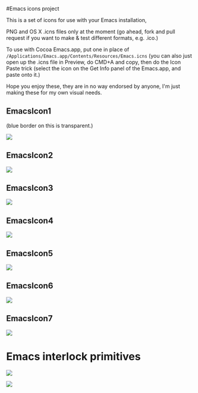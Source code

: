 #Emacs icons project

This is a set of icons for use with your Emacs installation, 

PNG and OS X .icns files only at the moment (go ahead, fork and pull request if you want to make & test different formats, e.g. .ico.) 

To use with Cocoa Emacs.app, put one in place of `/Applications/Emacs.app/Contents/Resources/Emacs.icns` (you can also just open up the .icns file in Preview, do CMD+A and copy, then do the Icon Paste trick (select the icon on the Get Info panel of the Emacs.app, and paste onto it.) 

Hope you enjoy these, they are in no way endorsed by anyone, I'm just making these for my own visual needs.

## EmacsIcon1 

(blue border on this is transparent.)

![](https://github.com/jasonm23/emacs-icons-project/raw/master/EmacsIcon1.png)

## EmacsIcon2

![](https://github.com/jasonm23/emacs-icons-project/raw/master/EmacsIcon2.png)

## EmacsIcon3

![](https://github.com/jasonm23/emacs-icons-project/raw/master/EmacsIcon3.png)

## EmacsIcon4

![](https://github.com/jasonm23/emacs-icons-project/raw/master/EmacsIcon4.png)

## EmacsIcon5

![](https://github.com/jasonm23/emacs-icons-project/raw/master/EmacsIcon5.png)

## EmacsIcon6

![](https://github.com/jasonm23/emacs-icons-project/raw/master/EmacsIcon6.png)

## EmacsIcon7

![](https://github.com/jasonm23/emacs-icons-project/raw/master/EmacsIcon7.png)

# Emacs interlock primitives 

![](https://github.com/jasonm23/emacs-icons-project/raw/master/emacs-interlock-v1.png)

![](https://github.com/jasonm23/emacs-icons-project/raw/master/emacs-interlock-v2.png)
